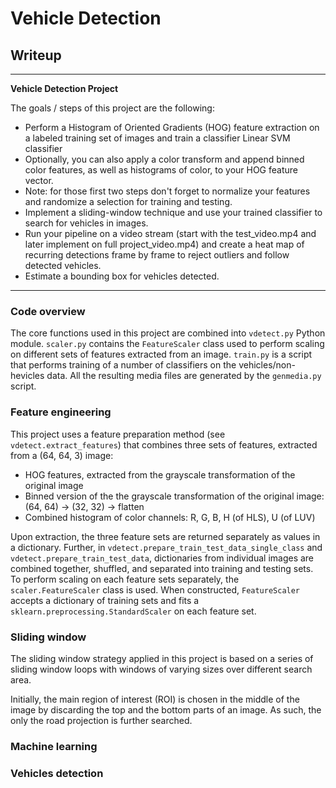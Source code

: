 # **Vehicle Detection**

## Writeup

---

**Vehicle Detection Project**

The goals / steps of this project are the following:

* Perform a Histogram of Oriented Gradients (HOG) feature extraction on a labeled training set of images and train a classifier Linear SVM classifier
* Optionally, you can also apply a color transform and append binned color features, as well as histograms of color, to your HOG feature vector.
* Note: for those first two steps don't forget to normalize your features and randomize a selection for training and testing.
* Implement a sliding-window technique and use your trained classifier to search for vehicles in images.
* Run your pipeline on a video stream (start with the test_video.mp4 and later implement on full project_video.mp4) and create a heat map of recurring detections frame by frame to reject outliers and follow detected vehicles.
* Estimate a bounding box for vehicles detected.


[//]: # (Image References)

[image1]: ./examples/car_not_car.png
---

### Code overview

The core functions used in this project are combined into `vdetect.py` Python module. `scaler.py` contains the `FeatureScaler` class used to perform scaling on different sets of features extracted from an image. `train.py` is a script that performs training of a number of classifiers on the vehicles/non-hevicles data. All the resulting media files are generated by the `genmedia.py` script.

### Feature engineering

This project uses a feature preparation method (see `vdetect.extract_features`) that combines three sets of features, extracted from a (64, 64, 3) image:

* HOG features, extracted from the grayscale transformation of the original image
* Binned version of the the grayscale transformation of the original image: (64, 64) -> (32, 32) -> flatten
* Combined histogram of color channels: R, G, B, H (of HLS), U (of LUV)

Upon extraction, the three feature sets are returned separately as values in a dictionary. Further, in `vdetect.prepare_train_test_data_single_class` and `vdetect.prepare_train_test_data`, dictionaries from individual images are combined together, shuffled, and separated into training and testing sets. To perform scaling on each feature sets separately, the `scaler.FeatureScaler` class is used. When constructed, `FeatureScaler` accepts a dictionary of training sets and fits a `sklearn.preprocessing.StandardScaler` on each feature set.

### Sliding window

The sliding window strategy applied in this project is based on a series of sliding window loops with windows of varying sizes over different search area.

Initially, the main region of interest (ROI) is chosen in the middle of the image by discarding the top and the bottom parts of an image. As such, the only the road projection is further searched.




### Machine learning


### Vehicles detection
